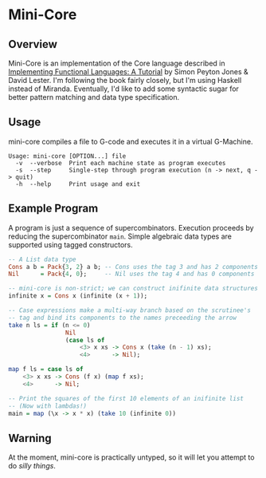 # Mini-Core
## Overview
Mini-Core is an implementation of the Core language described in [Implementing Functional Languages: A Tutorial](http://research.microsoft.com/en-us/um/people/simonpj/papers/pj-lester-book/) by Simon Peyton Jones & David Lester. I'm following the book fairly closely, but I'm using Haskell instead of Miranda. Eventually, I'd like to add some syntactic sugar for better pattern matching and data type specification.

## Usage
mini-core compiles a file to G-code and executes it in a virtual G-Machine.

    Usage: mini-core [OPTION...] file
      -v  --verbose  Print each machine state as program executes
      -s  --step     Single-step through program execution (n -> next, q -> quit)
      -h  --help     Print usage and exit

## Example Program
A program is just a sequence of supercombinators. Execution proceeds by reducing the supercombinator `main`. Simple algebraic data types are supported using tagged constructors.

```haskell
-- A List data type
Cons a b = Pack{3, 2} a b; -- Cons uses the tag 3 and has 2 components
Nil      = Pack{4, 0};     -- Nil uses the tag 4 and has 0 components

-- mini-core is non-strict; we can construct inifinite data structures
infinite x = Cons x (infinite (x + 1));

-- Case expressions make a multi-way branch based on the scrutinee's
-- tag and bind its components to the names preceeding the arrow
take n ls = if (n <= 0)
                Nil
                (case ls of
                    <3> x xs -> Cons x (take (n - 1) xs);
                    <4>      -> Nil);

map f ls = case ls of
    <3> x xs -> Cons (f x) (map f xs);
    <4>      -> Nil;

-- Print the squares of the first 10 elements of an inifinite list
-- (Now with lambdas!)
main = map (\x -> x * x) (take 10 (infinite 0))
```

## Warning
At the moment, mini-core is practically untyped, so it will let you attempt to do <i>silly things</i>.

